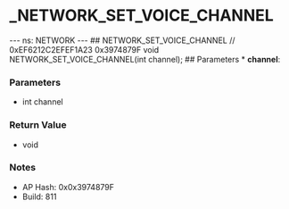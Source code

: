 # _NETWORK_SET_VOICE_CHANNEL

--- ns: NETWORK --- ## NETWORK_SET_VOICE_CHANNEL  // 0xEF6212C2EFEF1A23 0x3974879F void NETWORK_SET_VOICE_CHANNEL(int channel);   ## Parameters * **channel**:

### Parameters
* int channel

### Return Value
* void

### Notes
* AP Hash: 0x0x3974879F
* Build: 811


